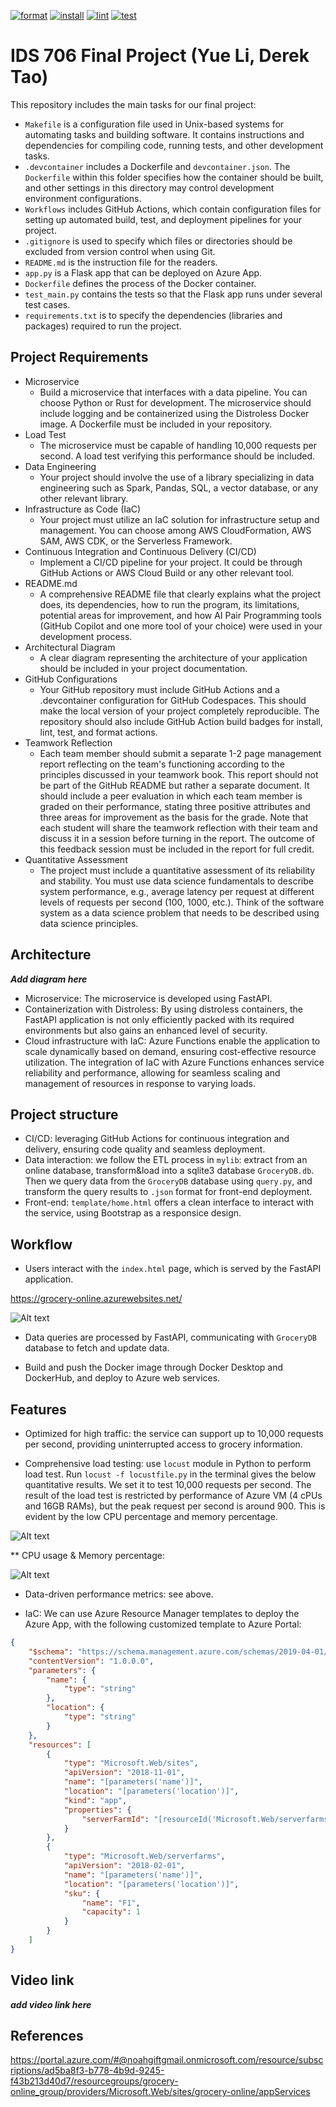 [![format](https://github.com/nogibjj/Tao_Li_Final_Project/actions/workflows/format.yml/badge.svg)](https://github.com/nogibjj/Tao_Li_Final_Project/actions/workflows/format.yml)
[![install](https://github.com/nogibjj/Tao_Li_Final_Project/actions/workflows/install.yml/badge.svg)](https://github.com/nogibjj/Tao_Li_Final_Project/actions/workflows/install.yml)
[![lint](https://github.com/nogibjj/Tao_Li_Final_Project/actions/workflows/lint.yml/badge.svg)](https://github.com/nogibjj/Tao_Li_Final_Project/actions/workflows/lint.yml)
[![test](https://github.com/nogibjj/Tao_Li_Final_Project/actions/workflows/test.yml/badge.svg)](https://github.com/nogibjj/Tao_Li_Final_Project/actions/workflows/test.yml)

# IDS 706 Final Project (Yue Li, Derek Tao)

This repository includes the main tasks for our final project:
* `Makefile` is a configuration file used in Unix-based systems for automating tasks and building software. It contains instructions and dependencies for compiling code, running tests, and other development tasks.
* `.devcontainer` includes a Dockerfile and `devcontainer.json`. The `Dockerfile` within this folder specifies how the container should be built, and other settings in this directory may control development environment configurations.
* `Workflows` includes GitHub Actions, which contain configuration files for setting up automated build, test, and deployment pipelines for your project.
* `.gitignore` is used to specify which files or directories should be excluded from version control when using Git.
* `README.md` is the instruction file for the readers.
* `app.py` is a Flask app that can be deployed on Azure App.
* `Dockerfile` defines the process of the Docker container.
* `test_main.py` contains the tests so that the Flask app runs under several test cases.
* `requirements.txt` is to specify the dependencies (libraries and packages) required to run the project.

## Project Requirements

- Microservice
    - Build a microservice that interfaces with a data pipeline. You can choose Python or Rust for development. The microservice should include logging and be containerized using the Distroless Docker image. A Dockerfile must be included in your repository.
- Load Test
    - The microservice must be capable of handling 10,000 requests per second. A load test verifying this performance should be included.
- Data Engineering
    - Your project should involve the use of a library specializing in data engineering such as Spark, Pandas, SQL, a vector database, or any other relevant library.
- Infrastructure as Code (IaC)
    - Your project must utilize an IaC solution for infrastructure setup and management. You can choose among AWS CloudFormation, AWS SAM, AWS CDK, or the Serverless Framework.
- Continuous Integration and Continuous Delivery (CI/CD)
    - Implement a CI/CD pipeline for your project. It could be through GitHub Actions or AWS Cloud Build or any other relevant tool.
- README.md
    - A comprehensive README file that clearly explains what the project does, its dependencies, how to run the program, its limitations, potential areas for improvement, and how AI Pair Programming tools (GitHub Copilot and one more tool of your choice) were used in your development process.
- Architectural Diagram
    - A clear diagram representing the architecture of your application should be included in your project documentation.
- GitHub Configurations
    - Your GitHub repository must include GitHub Actions and a .devcontainer configuration for GitHub Codespaces. This should make the local version of your project completely reproducible. The repository should also include GitHub Action build badges for install, lint, test, and format actions.
- Teamwork Reflection
    - Each team member should submit a separate 1-2 page management report reflecting on the team's functioning according to the principles discussed in your teamwork book. This report should not be part of the GitHub README but rather a separate document. It should include a peer evaluation in which each team member is graded on their performance, stating three positive attributes and three areas for improvement as the basis for the grade. Note that each student will share the teamwork reflection with their team and discuss it in a session before turning in the report. The outcome of this feedback session must be included in the report for full credit.
- Quantitative Assessment
    - The project must include a quantitative assessment of its reliability and stability. You must use data science fundamentals to describe system performance, e.g., average latency per request at different levels of requests per second (100, 1000, etc.). Think of the software system as a data science problem that needs to be described using data science principles.

## Architecture

***Add diagram here***

* Microservice: The microservice is developed using FastAPI.
* Containerization with Distroless: By using distroless containers, the FastAPI application is not only efficiently packed with its required environments but also gains an enhanced level of security.
* Cloud infrastructure with IaC: Azure Functions enable the application to scale dynamically based on demand, ensuring cost-effective resource utilization. The integration of IaC with Azure Functions enhances service reliability and performance, allowing for seamless scaling and management of resources in response to varying loads.

## Project structure

* CI/CD: leveraging GitHub Actions for continuous integration and delivery, ensuring code quality and seamless deployment.
* Data interaction: we follow the ETL process in `mylib`: extract from an online database, transform&load into a sqlite3 database `GroceryDB.db`. Then we query data from the `GroceryDB` database using `query.py`, and transform the query results to `.json` format for front-end deployment.
* Front-end: `template/home.html` offers a clean interface to interact with the service, using Bootstrap as a responsice design.

## Workflow

* Users interact with the `index.html` page, which is served by the FastAPI application. 

https://grocery-online.azurewebsites.net/

![Alt text](figures/frontpage.png)

* Data queries are processed by FastAPI, communicating with `GroceryDB` database to fetch and update data.

* Build and push the Docker image through Docker Desktop and DockerHub, and deploy to Azure web services.

## Features

* Optimized for high traffic: the service can support up to 10,000 requests per second, providing uninterrupted access to grocery information.

* Comprehensive load testing: use `locust` module in Python to perform load test. Run `locust -f locustfile.py` in the terminal gives the below quantitative results. We set it to test 10,000 requests per second. The result of the load test is restricted by performance of Azure VM (4 cPUs and 16GB RAMs), but the peak request per second is around 900. This is evident by the low CPU percentage and memory percentage. 

![Alt text](figures/load_test.png)

** CPU usage & Memory percentage:

![Alt text](figures/quantitative.png)


* Data-driven performance metrics: see above.

* IaC: We can use Azure Resource Manager templates to deploy the Azure App, with the following customized template to Azure Portal:
```json
{
    "$schema": "https://schema.management.azure.com/schemas/2019-04-01/deploymentTemplate.json#",
    "contentVersion": "1.0.0.0",
    "parameters": {
        "name": {
            "type": "string"
        },
        "location": {
            "type": "string"
        }
    },
    "resources": [
        {
            "type": "Microsoft.Web/sites",
            "apiVersion": "2018-11-01",
            "name": "[parameters('name')]",
            "location": "[parameters('location')]",
            "kind": "app",
            "properties": {
                "serverFarmId": "[resourceId('Microsoft.Web/serverfarms', parameters('name'))]"
            }
        },
        {
            "type": "Microsoft.Web/serverfarms",
            "apiVersion": "2018-02-01",
            "name": "[parameters('name')]",
            "location": "[parameters('location')]",
            "sku": {
                "name": "F1",
                "capacity": 1
            }
        }
    ]
}
```
## Video link
***add video link here***

## References

https://portal.azure.com/#@noahgiftgmail.onmicrosoft.com/resource/subscriptions/ad5ba8f3-b778-4b9d-9245-f43b213d40d7/resourcegroups/grocery-online_group/providers/Microsoft.Web/sites/grocery-online/appServices
